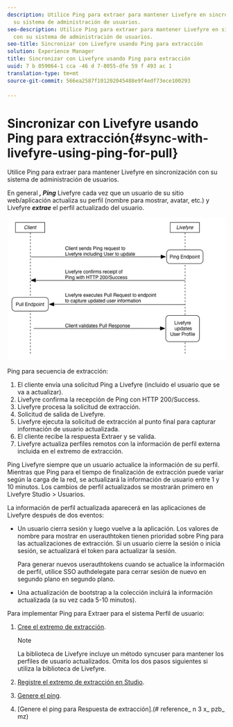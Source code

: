 ```yaml
---
description: Utilice Ping para extraer para mantener Livefyre en sincronización con
  su sistema de administración de usuarios.
seo-description: Utilice Ping para extraer para mantener Livefyre en sincronización
  con su sistema de administración de usuarios.
seo-title: Sincronizar con Livefyre usando Ping para extracción
solution: Experience Manager
title: Sincronizar con Livefyre usando Ping para extracción
uuid: 7 b 059064-1 cca -46 d 7-8055-dfe 59 f 493 ac 1
translation-type: tm+mt
source-git-commit: 566ea2587f101202045488e9f4edf73ece100293

---
```



# Sincronizar con Livefyre usando Ping para extracción{#sync-with-livefyre-using-ping-for-pull}

Utilice Ping para extraer para mantener Livefyre en sincronización con su sistema de administración de usuarios.

En general ***, Ping*** Livefyre cada vez que un usuario de su sitio web/aplicación actualiza su perfil (nombre para mostrar, avatar, etc.) y Livefyre ***extrae*** el perfil actualizado del usuario.

![](assets/Ping-for-Pull.png)

Ping para secuencia de extracción:

1. El cliente envía una solicitud Ping a Livefyre (incluido el usuario que se va a actualizar).
1. Livefyre confirma la recepción de Ping con HTTP 200/Success.
1. Livefyre procesa la solicitud de extracción.
1. Solicitud de salida de Livefyre.
1. Livefyre ejecuta la solicitud de extracción al punto final para capturar información de usuario actualizada.
1. El cliente recibe la respuesta Extraer y se valida.
1. Livefyre actualiza perfiles remotos con la información de perfil externa incluida en el extremo de extracción.

Ping Livefyre siempre que un usuario actualice la información de su perfil. Mientras que Ping para el tiempo de finalización de extracción puede variar según la carga de la red, se actualizará la información de usuario entre 1 y 10 minutos. Los cambios de perfil actualizados se mostrarán primero en Livefyre Studio > Usuarios.

La información de perfil actualizada aparecerá en las aplicaciones de Livefyre después de dos eventos:

* Un usuario cierra sesión y luego vuelve a la aplicación. Los valores de nombre para mostrar en userauthtoken tienen prioridad sobre Ping para las actualizaciones de extracción. Si un usuario cierre la sesión o inicia sesión, se actualizará el token para actualizar la sesión.

   Para generar nuevos userauthtokens cuando se actualice la información de perfil, utilice SSO authdelegate para cerrar sesión de nuevo en segundo plano en segundo plano.

* Una actualización de bootstrap a la colección incluirá la información actualizada (a su vez cada 5-10 minutos).

Para implementar Ping para Extraer para el sistema Perfil de usuario:

1. [Cree el extremo de extracción](#t_build_the_pull_endpoint).

   >[!NOTE]
   >
   >La biblioteca de Livefyre incluye un método syncuser para mantener los perfiles de usuario actualizados. Omita los dos pasos siguientes si utiliza la biblioteca de Livefyre.

1. [Registre el extremo de extracción en Studio](#register_the_endpoint_with_studio).
1. [Genere el ping](#t_build_the_ping).
1. [Genere el ping para Respuesta de extracción].(# reference_ n 3 x_ pzb_ mz)

